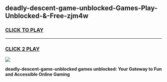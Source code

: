 
## deadly-descent-game-unblocked-Games-Play-Unblocked-&-Free-zjm4w
<h3>
<a href="https://premium76.site?title=deadly-descent-game-unblocked&ref=24A">CLICK TO PLAY</a></h3>
<hr>

<h3>
<a href="https://premium76.site?title=deadly-descent-game-unblocked&ref=24A">CLICK 2 PLAY</a>
  
</h3>

<a href="https://premium76.site?title=deadly-descent-game-unblocked&ref=24A"><img src="https://clearcache.store/games.png"></a>


**deadly-descent-game-unblocked games unblocked: Your Gateway to Fun and Accessible Online Gaming**
